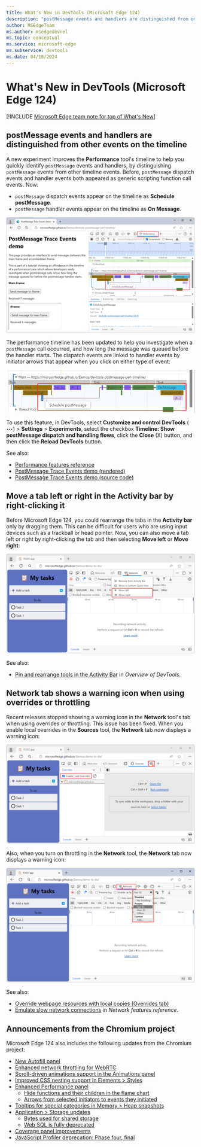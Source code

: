 ```yaml
---
title: What's New in DevTools (Microsoft Edge 124)
description: "postMessage events and handlers are distinguished from other events on the timeline. Move a tab left or right in the Activity bar by right-clicking it. Network tab shows a warning icon when using overrides or throttling. And more."
author: MSEdgeTeam
ms.author: msedgedevrel
ms.topic: conceptual
ms.service: microsoft-edge
ms.subservice: devtools
ms.date: 04/18/2024
---
```

# What's New in DevTools (Microsoft Edge 124)

[!INCLUDE [Microsoft Edge team note for top of What's New](../../includes/edge-whats-new-note.md)]


<!-- ====================================================================== -->
## postMessage events and handlers are distinguished from other events on the timeline

<!-- Subtitle: Easily investigate performance issues related to posting messages across various threads in applications.  -->

A new experiment improves the **Performance** tool's timeline to help you quickly identify `postMessage` events and handlers, by distinguishing `postMessage` events from other timeline events.  Before, `postMessage` dispatch events and handler events both appeared as generic scripting function call events.  Now:
* `postMessage` dispatch events appear on the timeline as **Schedule postMessage**.
* `postMessage` handler events appear on the timeline as **On Message**.

!["Schedule postMessage" events and "On Message" events in the Performance tool](./devtools-124-images/post-message-events.png)

The performance timeline has been updated to help you investigate when a `postMessage` call occurred, and how long the message was queued before the handler starts.  The dispatch events are linked to handler events by initiator arrows that appear when you click on either type of event:

![Arrows linking dispatch events to handler events](./devtools-124-images/post-message-events-arrows.png)

To use this feature, in DevTools, select **Customize and control DevTools** (![the Customize and control DevTools icon](./devtools-124-images/customize-and-control-devtools-icon.png)) > **Settings** > **Experiments**, select the checkbox **Timeline: Show postMessage dispatch and handling flows**, click the **Close** (X) button, and then click the **Reload DevTools** button.

See also:
* [Performance features reference](../../../evaluate-performance/reference.md)
* [PostMessage Trace Events demo (rendered)](https://microsoftedge.github.io/Demos/devtools-postmessage-perf-timeline/)
* [PostMessage Trace Events demo (source code)](https://github.com/MicrosoftEdge/Demos/tree/main/devtools-postmessage-perf-timeline)


<!-- ====================================================================== -->
## Move a tab left or right in the Activity bar by right-clicking it

<!-- Subtitle: Move the tabs in the Activity bar left or right by using the tab's right-click menu. -->

Before Microsoft Edge 124, you could rearrange the tabs in the **Activity bar** only by dragging them.  This can be difficult for users who are using input devices such as a trackball or head pointer.  Now, you can also move a tab left or right by right-clicking the tab and then selecting **Move left** or **Move right**:

![The context menu from right-clicking a tool's tab on the Activity bar](./devtools-124-images/rearrange-tab.png)

See also:
* [Pin and rearrange tools in the Activity Bar](/microsoft-edge/devtools-guide-chromium/overview#pin-and-rearrange-tools-in-the-activity-bar) in _Overview of DevTools_.


<!-- ====================================================================== -->
## Network tab shows a warning icon when using overrides or throttling

<!-- Subtitle: Previously, this only worked in DevTools' legacy UI, but it's been fixed to work in the new UI now. -->

Recent releases stopped showing a warning icon in the **Network** tool's tab when using overrides or throttling.  This issue has been fixed.  When you enable local overrides in the **Sources** tool, the **Network** tab now displays a warning icon:

![Network tool's tab showing a warning icon when local overrides are used](./devtools-124-images/network-warning-icon-overrides.png)

Also, when you turn on throttling in the **Network** tool, the **Network** tab now displays a warning icon:

![Network tool's tab showing a warning icon when throttling is used](./devtools-124-images/network-warning-icon-throttling.png)

See also:
* [Override webpage resources with local copies (Overrides tab)](/microsoft-edge/devtools-guide-chromium/javascript/overrides)
* [Emulate slow network connections](/microsoft-edge/devtools-guide-chromium/network/reference#emulate-slow-network-connections) in _Network features reference_.


<!-- ====================================================================== -->
## Announcements from the Chromium project

Microsoft Edge 124 also includes the following updates from the Chromium project:

* [New Autofill panel](https://developer.chrome.com/blog/new-in-devtools-124#autofill)
* [Enhanced network throttling for WebRTC](https://developer.chrome.com/blog/new-in-devtools-124#throttling)
* [Scroll-driven animations support in the Animations panel](https://developer.chrome.com/blog/new-in-devtools-124#animations)
* [Improved CSS nesting support in Elements > Styles](https://developer.chrome.com/blog/new-in-devtools-124#nested-css)
* [Enhanced Performance panel](https://developer.chrome.com/blog/new-in-devtools-124#perf)
   * [Hide functions and their children in the flame chart](https://developer.chrome.com/blog/new-in-devtools-124#hide-func)
   * [Arrows from selected initiators to events they initiated](https://developer.chrome.com/blog/new-in-devtools-124#event-initiators)
* [Tooltips for special categories in Memory > Heap snapshots](https://developer.chrome.com/blog/new-in-devtools-124#heap)
* [Application > Storage updates](https://developer.chrome.com/blog/new-in-devtools-124#storage)
   * [Bytes used for shared storage](https://developer.chrome.com/blog/new-in-devtools-124#shared-storage-bytes)
   * [Web SQL is fully deprecated](https://developer.chrome.com/blog/new-in-devtools-124#web-sql)
* [Coverage panel improvements](https://developer.chrome.com/blog/new-in-devtools-124#coverage)
* [JavaScript Profiler deprecation: Phase four, final](https://developer.chrome.com/blog/new-in-devtools-124#js-profiler)


<!-- ====================================================================== -->
<!-- uncomment if content is copied from developer.chrome.com to this page -->

<!-- > [!NOTE]
> Portions of this page are modifications based on work created and [shared by Google](https://developers.google.com/terms/site-policies) and used according to terms described in the [Creative Commons Attribution 4.0 International License](https://creativecommons.org/licenses/by/4.0).
> The original page for announcements from the Chromium project is [What's New in DevTools (Chrome 124)](https://developer.chrome.com/blog/new-in-devtools-124) and is authored by [Sofia Emelianova](https://developers.google.com/web/resources/contributors) (Senior Technical Writer working on Chrome DevTools at Google). -->


<!-- ====================================================================== -->
<!-- uncomment if content is copied from developer.chrome.com to this page -->

<!-- [![Creative Commons License](../../../../media/cc-logo/88x31.png)](https://creativecommons.org/licenses/by/4.0)
This work is licensed under a [Creative Commons Attribution 4.0 International License](https://creativecommons.org/licenses/by/4.0). -->
